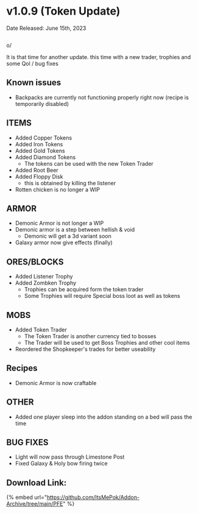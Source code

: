 # v1.0.9 (Token Update)

Date Released:  June 15th, 2023

<figure><img src="broken-reference" alt=""><figcaption></figcaption></figure>

o/&#x20;

It is that time for another update. this time with a new trader, trophies and some Qol / bug fixes

## **Known issues**

* Backpacks are currently not functioning properly right now (recipe is temporarily disabled)

## **ITEMS**

* Added Copper Tokens
* Added Iron Tokens
* Added Gold Tokens
* Added Diamond Tokens
  * The tokens can be used with the new Token Trader
* Added Root Beer
* Added Floppy Disk
  * this is obtained by killing the listener
* Rotten chicken is no longer a WIP

## **ARMOR**

* Demonic Armor is not longer a WIP
* Demonic armor is a step between hellish & void
  * Demonic will get a 3d variant soon
* Galaxy armor now give effects (finally)

## **ORES/BLOCKS**

* Added Listener Trophy
* Added Zombken Trophy
  * Trophies can be acquired form the token trader
  * Some Trophies will require Special boss loot as well as tokens

## **MOBS**

* Added Token Trader
  * The Token Trader is another currency tied to bosses
  * The Trader will be used to get Boss Trophies and other cool items
* Reordered the Shopkeeper's trades for better useability

## **Recipes**

* Demonic Armor is now craftable

## **OTHER**

* Added one player sleep into the addon standing on a bed will pass the time

## **BUG FIXES**

* Light will now pass through Limestone Post
* Fixed Galaxy & Holy bow firing twice

## Download Link:&#x20;

{% embed url="https://github.com/ItsMePok/Addon-Archive/tree/main/PFE" %}
